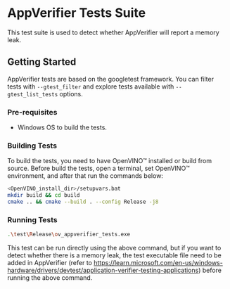 # AppVerifier Tests Suite

This test suite is used to detect whether AppVerifier will report a memory leak.

## Getting Started

AppVerifier tests are based on the googletest framework. You can filter tests with
`--gtest_filter` and explore tests available with `--gtest_list_tests` options.

### Pre-requisites

- Windows OS to build the tests.

### Building Tests

To build the tests, you need to have OpenVINO™ installed or build from source.
Before build the tests, open a terminal, set OpenVINO™ environment, and after that
run the commands below:
``` bash
<OpenVINO_install_dir>/setupvars.bat
mkdir build && cd build
cmake .. && cmake --build . --config Release -j8
```

### Running Tests

``` bash
.\test\Release\ov_appverifier_tests.exe
```

This test can be run directly using the above command, but if you want to detect whether there is a memory leak, the test executable file need to be added in AppVerifier (refer to https://learn.microsoft.com/en-us/windows-hardware/drivers/devtest/application-verifier-testing-applications) before running the above command.
